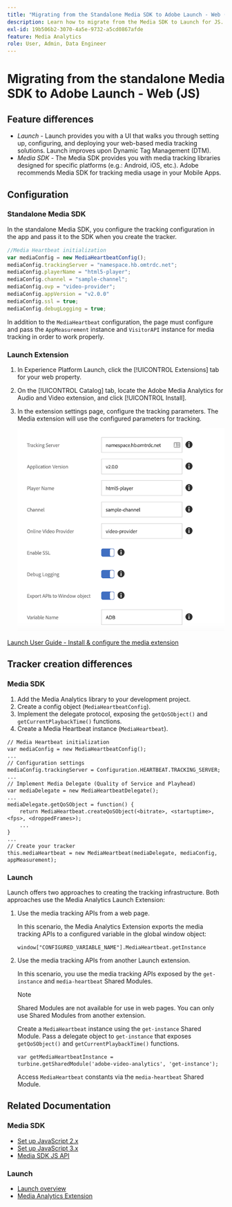 ```yaml
---
title: "Migrating from the Standalone Media SDK to Adobe Launch - Web (JS)"
description: Learn how to migrate from the Media SDK to Launch for JS.
exl-id: 19b506b2-3070-4a5e-9732-a5cd0867afde
feature: Media Analytics
role: User, Admin, Data Engineer
---
```

# Migrating from the standalone Media SDK to Adobe Launch - Web (JS)

## Feature differences

* *Launch* - Launch provides you with a UI that walks you through setting up, configuring, and deploying your web-based media tracking solutions. Launch improves upon Dynamic Tag Management (DTM).
* *Media SDK* - The Media SDK provides you with media tracking libraries designed for specific platforms (e.g.: Android, iOS, etc.). Adobe recommends Media SDK for tracking media usage in your Mobile Apps.

## Configuration

### Standalone Media SDK

In the standalone Media SDK, you configure the tracking configuration in the app
and pass it to the SDK when you create the tracker.

```javascript
//Media Heartbeat initialization
var mediaConfig = new MediaHeartbeatConfig();
mediaConfig.trackingServer = "namespace.hb.omtrdc.net";
mediaConfig.playerName = "html5-player";
mediaConfig.channel = "sample-channel";
mediaConfig.ovp = "video-provider";
mediaConfig.appVersion = "v2.0.0"
mediaConfig.ssl = true;
mediaConfig.debugLogging = true;
```

In addition to the `MediaHeartbeat` configuration, the page must configure and pass
the `AppMeasurement` instance and `VisitorAPI` instance for media tracking in order
to work properly.

### Launch Extension

1. In Experience Platform Launch, click the [!UICONTROL Extensions] tab for your
    web property.
1. On the [!UICONTROL Catalog] tab, locate the Adobe Media Analytics for Audio and
    Video extension, and click [!UICONTROL Install].
1. In the extension settings page, configure the tracking parameters.
    The Media extension will use the configured parameters for tracking.

    ![](assets/launch_config_js.png)

[Launch User Guide - Install & configure the media extension](https://experienceleague.adobe.com/docs/experience-platform/tags/extensions/adobe/media-analytics/overview.html#install-and-configure-the-ma-extension)

## Tracker creation differences

### Media SDK

1. Add the Media Analytics library to your development project.
1. Create a config object (`MediaHeartbeatConfig`).
1. Implement the delegate protocol, exposing the `getQoSObject()` and `getCurrentPlaybackTime()` functions.
1. Create a Media Heartbeat instance (`MediaHeartbeat`).

```
// Media Heartbeat initialization
var mediaConfig = new MediaHeartbeatConfig();
...
// Configuration settings
mediaConfig.trackingServer = Configuration.HEARTBEAT.TRACKING_SERVER;
...
// Implement Media Delegate (Quality of Service and Playhead)
var mediaDelegate = new MediaHeartbeatDelegate();
...
mediaDelegate.getQoSObject = function() {
    return MediaHeartbeat.createQoSObject(<bitrate>, <startuptime>, <fps>, <droppedFrames>);
    ...
}
...
// Create your tracker
this.mediaHeartbeat = new MediaHeartbeat(mediaDelegate, mediaConfig, appMeasurement);
```

<!--  Dead Link - from 2019 - can't locate where this should go
[Media SDK - Tracker Creation](https://experienceleague.adobe.com/docs/media-analytics/using/sdk-implement/cookbook/sdk-vs-launch-qoe.html) -->

### Launch

Launch offers two approaches to creating the tracking infrastructure. Both approaches use the Media Analytics Launch Extension:

1. Use the media tracking APIs from a web page.

    In this scenario, the Media Analytics Extension exports the media tracking APIs to a configured variable in the global window object:

    ```
    window["CONFIGURED_VARIABLE_NAME"].MediaHeartbeat.getInstance
    ```

1. Use the media tracking APIs from another Launch extension.

    In this scenario, you use the media tracking APIs exposed by the `get-instance` and `media-heartbeat` Shared Modules.

    >[!NOTE]
    >
    >Shared Modules are not available for use in web pages. You can only use Shared Modules from another extension.

    Create a `MediaHeartbeat` instance using the `get-instance` Shared Module.
    Pass a delegate object to `get-instance` that exposes `getQoSObject()` and `getCurrentPlaybackTime()` functions.

    ```
    var getMediaHeartbeatInstance =
    turbine.getSharedModule('adobe-video-analytics', 'get-instance');
    ```

    Access `MediaHeartbeat` constants via the `media-heartbeat` Shared Module.

## Related Documentation

### Media SDK

* [Set up JavaScript 2.x](/help/sdk-implement/setup/setup-javascript/set-up-js-2.md)
* [Set up JavaScript 3.x](/help/sdk-implement/setup/setup-javascript/set-up-js-3.md)
* [Media SDK JS API](https://adobe-marketing-cloud.github.io/media-sdks/reference/javascript/MediaHeartbeat.html)

### Launch

* [Launch overview](https://experienceleague.adobe.com/docs/experience-platform/tags/home.html)
* [Media Analytics Extension](https://experienceleague.adobe.com/docs/experience-platform/tags/extensions/adobe/media-analytics/overview.html)
